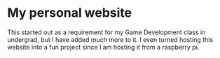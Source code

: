 # My personal website
This started out as a requirement for my Game Development class in undergrad, but I have added much more to it. I even turned hosting this website into a fun project since I am hosting it from a raspberry pi.
